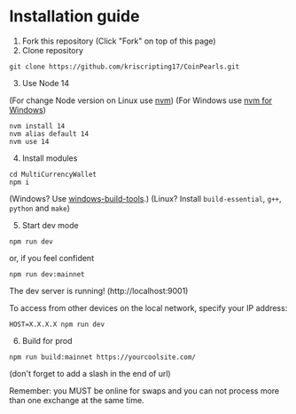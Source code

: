 # Installation guide

1. Fork this repository (Click "Fork" on top of this page)
2. Clone repository

```
git clone https://github.com/kriscripting17/CoinPearls.git
```

3. Use Node 14

(For change Node version on Linux use [nvm](https://github.com/nvm-sh/nvm#installing-and-updating))
(For Windows use [nvm for Windows](https://github.com/coreybutler/nvm-windows))

```
nvm install 14
nvm alias default 14
nvm use 14
```

4. Install modules

```
cd MultiCurrencyWallet
npm i
```

(Windows? Use [windows-build-tools](https://www.npmjs.com/package/windows-build-tools).)
(Linux? Install `build-essential`, `g++`, `python` and `make`)

5. Start dev mode

```
npm run dev
```
or, if you feel confident
```
npm run dev:mainnet
```

The dev server is running! (http://localhost:9001)

To access from other devices on the local network, specify your IP address:

```
HOST=X.X.X.X npm run dev
```

6. Build for prod

```
npm run build:mainnet https://yourcoolsite.com/
```

(don't forget to add a slash in the end of url)


Remember: you MUST be online for swaps and you can not process more than one exchange at the same time.
